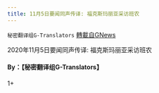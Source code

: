 ```yaml
---
title: 11月5日要闻同声传译: 福克斯玛丽亚采访班农
---
```

`秘密翻译组G-Translators` [轉載自GNews](https://gnews.org/zh-hans/532574/)

2020年11月5日要闻同声传译: 福克斯玛丽亚采访班农



#### **By：【秘密翻译组G-Translators】**

1+
